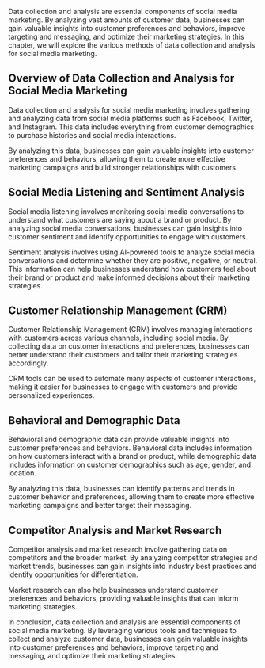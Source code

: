 
Data collection and analysis are essential components of social media marketing. By analyzing vast amounts of customer data, businesses can gain valuable insights into customer preferences and behaviors, improve targeting and messaging, and optimize their marketing strategies. In this chapter, we will explore the various methods of data collection and analysis for social media marketing.

Overview of Data Collection and Analysis for Social Media Marketing
-------------------------------------------------------------------

Data collection and analysis for social media marketing involves gathering and analyzing data from social media platforms such as Facebook, Twitter, and Instagram. This data includes everything from customer demographics to purchase histories and social media interactions.

By analyzing this data, businesses can gain valuable insights into customer preferences and behaviors, allowing them to create more effective marketing campaigns and build stronger relationships with customers.

Social Media Listening and Sentiment Analysis
---------------------------------------------

Social media listening involves monitoring social media conversations to understand what customers are saying about a brand or product. By analyzing social media conversations, businesses can gain insights into customer sentiment and identify opportunities to engage with customers.

Sentiment analysis involves using AI-powered tools to analyze social media conversations and determine whether they are positive, negative, or neutral. This information can help businesses understand how customers feel about their brand or product and make informed decisions about their marketing strategies.

Customer Relationship Management (CRM)
--------------------------------------

Customer Relationship Management (CRM) involves managing interactions with customers across various channels, including social media. By collecting data on customer interactions and preferences, businesses can better understand their customers and tailor their marketing strategies accordingly.

CRM tools can be used to automate many aspects of customer interactions, making it easier for businesses to engage with customers and provide personalized experiences.

Behavioral and Demographic Data
-------------------------------

Behavioral and demographic data can provide valuable insights into customer preferences and behaviors. Behavioral data includes information on how customers interact with a brand or product, while demographic data includes information on customer demographics such as age, gender, and location.

By analyzing this data, businesses can identify patterns and trends in customer behavior and preferences, allowing them to create more effective marketing campaigns and better target their messaging.

Competitor Analysis and Market Research
---------------------------------------

Competitor analysis and market research involve gathering data on competitors and the broader market. By analyzing competitor strategies and market trends, businesses can gain insights into industry best practices and identify opportunities for differentiation.

Market research can also help businesses understand customer preferences and behaviors, providing valuable insights that can inform marketing strategies.

In conclusion, data collection and analysis are essential components of social media marketing. By leveraging various tools and techniques to collect and analyze customer data, businesses can gain valuable insights into customer preferences and behaviors, improve targeting and messaging, and optimize their marketing strategies.
